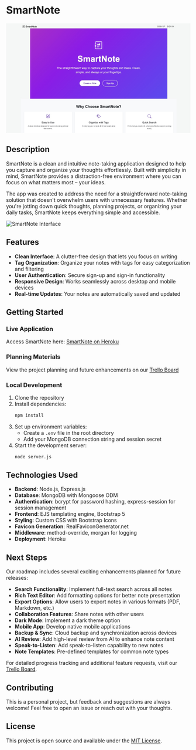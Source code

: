 # SmartNote

![SmartNote Logo](./public/screenshots/landing-page.jpeg)

## Description

SmartNote is a clean and intuitive note-taking application designed to help you capture and organize your thoughts effortlessly. Built with simplicity in mind, SmartNote provides a distraction-free environment where you can focus on what matters most – your ideas.

The app was created to address the need for a straightforward note-taking solution that doesn't overwhelm users with unnecessary features. Whether you're jotting down quick thoughts, planning projects, or organizing your daily tasks, SmartNote keeps everything simple and accessible.

![SmartNote Interface](./public/screenshots/ui.jpeg)

## Features

- **Clean Interface**: A clutter-free design that lets you focus on writing
- **Tag Organization**: Organize your notes with tags for easy categorization and filtering
- **User Authentication**: Secure sign-up and sign-in functionality
- **Responsive Design**: Works seamlessly across desktop and mobile devices
- **Real-time Updates**: Your notes are automatically saved and updated

## Getting Started

### Live Application
Access SmartNote here: [SmartNote on Heroku](https://smartnote-8f2c2a78ab90.herokuapp.com/)

### Planning Materials
View the project planning and future enhancements on our [Trello Board](https://trello.com/b/ZTMUEySL/project-2v0)

### Local Development

1. Clone the repository
2. Install dependencies:
   ```bash
   npm install
   ```
3. Set up environment variables:
   - Create a `.env` file in the root directory
   - Add your MongoDB connection string and session secret
4. Start the development server:
   ```bash
   node server.js
   ```

## Technologies Used

- **Backend**: Node.js, Express.js
- **Database**: MongoDB with Mongoose ODM
- **Authentication**: bcrypt for password hashing, express-session for session management
- **Frontend**: EJS templating engine, Bootstrap 5
- **Styling**: Custom CSS with Bootstrap Icons
- **Favicon Generation**: RealFaviconGenerator.net 
- **Middleware**: method-override, morgan for logging
- **Deployment**: Heroku

## Next Steps

Our roadmap includes several exciting enhancements planned for future releases:

- **Search Functionality**: Implement full-text search across all notes
- **Rich Text Editor**: Add formatting options for better note presentation
- **Export Options**: Allow users to export notes in various formats (PDF, Markdown, etc.)
- **Collaboration Features**: Share notes with other users
- **Dark Mode**: Implement a dark theme option
- **Mobile App**: Develop native mobile applications
- **Backup & Sync**: Cloud backup and synchronization across devices
- **AI Review**: Add high-level review from AI to enhance note content
- **Speak-to-Listen**: Add speak-to-listen capability to new notes
- **Note Templates**: Pre-defined templates for common note types

For detailed progress tracking and additional feature requests, visit our [Trello Board](https://trello.com/b/ZTMUEySL/project-2v0).

## Contributing

This is a personal project, but feedback and suggestions are always welcome! Feel free to open an issue or reach out with your thoughts.

## License

This project is open source and available under the [MIT License](LICENSE).